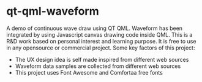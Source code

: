 # qt-qml-waveform
A demo of continuous wave draw using QT QML. Waveform has been integrated by using Javascript canvas drawing code inside QML. This is a R&D work based on personal interest and learning purpose. It is free to use in any opensource or commercial project. Some key factors of this project:

- The UX design idea is self made inspired from different web sources 
- Waveform data samples are collected from different web sources
- This project uses Font Awesome and Comfortaa free fonts
